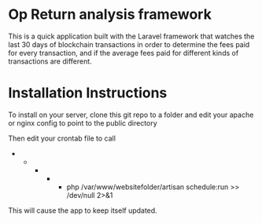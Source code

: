 # Op Return analysis framework

This is a quick application built with the Laravel framework that watches the last 30 days of blockchain transactions in order to determine the fees paid for every transaction, and if the average fees paid for different kinds of transactions are different.

# Installation Instructions
To install on your server, clone this git repo to a folder and edit your apache or nginx config to point to the public directory

Then edit your crontab file to call
* * * * * php /var/www/websitefolder/artisan schedule:run >> /dev/null 2>&1

This will cause the app to keep itself updated.
